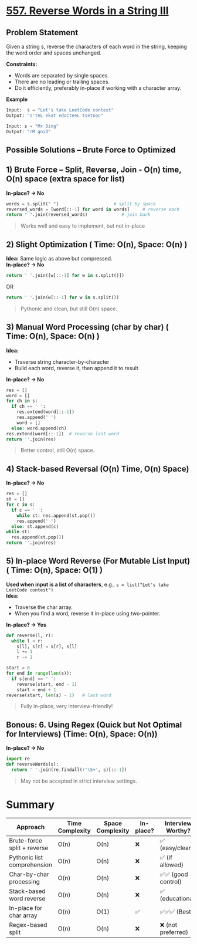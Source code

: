 # [557. Reverse Words in a String III](https://leetcode.com/problems/reverse-words-in-a-string-iii/description/)

## Problem Statement
Given a string s, reverse the characters of each word in the string, keeping the word order and spaces unchanged.

**Constraints:**  
- Words are separated by single spaces.
- There are no leading or trailing spaces.
- Do it efficiently, preferably in-place if working with a character array.

**Example**
```python
Input:  s = "Let's take LeetCode contest"
Output: "s'teL ekat edoCteeL tsetnoc"
```
```python
Input: s = "Mr Ding"
Output: "rM gniD"
```

## Possible Solutions – Brute Force to Optimized
## 1) Brute Force – Split, Reverse, Join - O(n) time, O(n) space (extra space for list)

**In-place? -> No**
```python
words = s.split(" ")                     # split by space
reversed_words = [word[::-1] for word in words]     # reverse each
return " ".join(reversed_words)             # join back
```
> Works well and easy to implement, but not in-place

## 2) Slight Optimization ( Time: O(n), Space: O(n) )
**Idea:** Same logic as above but compressed.  
**In-place? -> No**  
```python
return ' '.join([w[::-1] for w in s.split()])
```
OR
```python
return ' '.join(w[::-1] for w in s.split())
```
> Pythonic and clean, but still O(n) space.

## 3) Manual Word Processing (char by char) ( Time: O(n), Space: O(n) )

**Idea:** 
- Traverse string character-by-character
- Build each word, reverse it, then append it to result

**In-place? -> No**
```python
res = []
word = []
for ch in s:
  if ch == ' ':
    res.extend(word[::-1])
    res.append(' ')
    word = []
  else: word.append(ch)
res.extend(word[::-1])  # reverse last word
return ''.join(res)
```
> Better control, still O(n) space.

## 4) Stack-based Reversal (O(n) Time, O(n) Space)
**In-place? -> No**
```python
res = []
st = []
for c in s:
  if c == ' ':
    while st: res.append(st.pop())
    res.append(' ')
  else: st.append(c)
while st:
  res.append(st.pop())
return ''.join(res)
```

 
## 5) In-place Word Reverse (For Mutable List Input) ( Time: O(n), Space: O(1) )
**Used when input is a list of characters**, e.g., `s = list("Let's take LeetCode contest")`  
**Idea:**
- Traverse the char array.
- When you find a word, reverse it in-place using two-pointer.

**In-place? -> Yes**
```python
def reverse(l, r):
  while l < r:
    s[l], s[r] = s[r], s[l]
    l += 1
    r -= 1

start = 0
for end in range(len(s)):
  if s[end] == ' ':
    reverse(start, end - 1)
    start = end + 1
reverse(start, len(s) - 1)   # last word
```
> Fully in-place, very interview-friendly!

## Bonous: 6. Using Regex (Quick but Not Optimal for Interviews) (Time: O(n), Space: O(n))
**In-place? -> No**
```python
import re
def reverseWords(s):
  return ' '.join(re.findall(r'\S+', s)[::-1])
```
> May not be accepted in strict interview settings.

# Summary
| Approach                    | Time Complexity | Space Complexity | In-place? | Interview Worthy? |
| --------------------------- | --------------- | ---------------- | --------- | ----------------- |
| Brute-force split + reverse | O(n)            | O(n)             | ❌         | ✅ (easy/clean)    |
| Pythonic list comprehension | O(n)            | O(n)             | ❌         | ✅ (if allowed)    |
| Char-by-char processing     | O(n)            | O(n)             | ❌         | ✅✅ (good control) |
| Stack-based word reverse    | O(n)            | O(n)             | ❌         | ✅ (educational)   |
| In-place for char array     | O(n)            | O(1)             | ✅         | ✅✅✅ (Best)        |
| Regex-based split           | O(n)            | O(n)             | ❌         | ❌ (not preferred) |